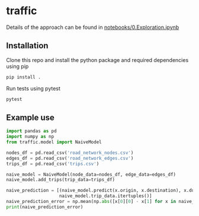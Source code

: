 # traffic

Details of the approach can be found in [notebooks/0.Exploration.ipynb](./notebooks/0.Exploration.ipynb)

## Installation 

Clone this repo and install the python package and required dependencies using pip

```bash
pip install .
```

Run tests using pytest

```bash
pytest
```

## Example use

```python
import pandas as pd
import numpy as np
from traffic.model import NaiveModel

nodes_df = pd.read_csv('road_network_nodes.csv')
edges_df = pd.read_csv('road_network_edges.csv')
trips_df = pd.read_csv('trips.csv')

naive_model = NaiveModel(node_data=nodes_df, edge_data=edges_df)
naive_model.add_trips(trip_data=trips_df)

naive_prediction = [(naive_model.predict(x.origin, x.destination), x.duration) for x in
                    naive_model.trip_data.itertuples()]
naive_prediction_error = np.mean(np.abs([x[0][0] - x[1] for x in naive_prediction]))
print(naive_prediction_error)
```
